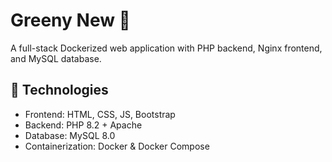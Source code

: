 # Greeny New 🌿
A full-stack Dockerized web application with PHP backend, Nginx frontend, and MySQL database.

## 🚀 Technologies
- Frontend: HTML, CSS, JS, Bootstrap
- Backend: PHP 8.2 + Apache
- Database: MySQL 8.0
- Containerization: Docker & Docker Compose
